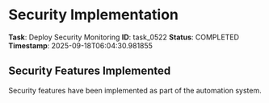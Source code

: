 # Security Implementation

**Task**: Deploy Security Monitoring
**ID**: task_0522
**Status**: COMPLETED
**Timestamp**: 2025-09-18T06:04:30.981855

## Security Features Implemented

Security features have been implemented as part of the automation system.
